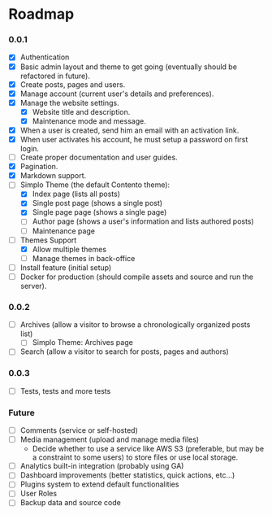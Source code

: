 # Roadmap

### 0.0.1

- [x] Authentication
- [x] Basic admin layout and theme to get going (eventually should be refactored in future).
- [x] Create posts, pages and users.
- [x] Manage account (current user's details and preferences).
- [x] Manage the website settings.
  - [x] Website title and description.
  - [x] Maintenance mode and message.
- [x] When a user is created, send him an email with an activation link.
- [x] When user activates his account, he must setup a password on first login.
- [ ] Create proper documentation and user guides.
- [x] Pagination.
- [x] Markdown support.
- [ ] Simplo Theme (the default Contento theme):
  - [x] Index page (lists all posts)
  - [x] Single post page (shows a single post)
  - [x] Single page page (shows a single page)
  - [ ] Author page (shows a user's information and lists authored posts)
  - [ ] Maintenance page
- [ ] Themes Support
  - [x] Allow multiple themes
  - [ ] Manage themes in back-office
- [ ] Install feature (initial setup)
- [ ] Docker for production (should compile assets and source and run the server).

### 0.0.2

- [ ] Archives (allow a visitor to browse a chronologically organized posts list)
  - [ ] Simplo Theme: Archives page
- [ ] Search (allow a visitor to search for posts, pages and authors)

### 0.0.3

- [ ] Tests, tests and more tests

### Future

- [ ] Comments (service or self-hosted)
- [ ] Media management (upload and manage media files)
  - Decide whether to use a service like AWS S3 (preferable, but may be a constraint to some users) to store files or use local storage.
- [ ] Analytics built-in integration (probably using GA)
- [ ] Dashboard improvements (better statistics, quick actions, etc...)
- [ ] Plugins system to extend default functionalities
- [ ] User Roles
- [ ] Backup data and source code
